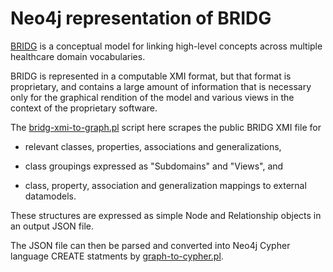 # Neo4j representation of BRIDG

[BRIDG](https://bridgmodel.nci.nih.gov/) is a conceptual model for linking
high-level concepts across multiple healthcare domain vocabularies.

BRIDG is represented in a computable XMI format, but that format is
proprietary, and contains a large amount of information that is necessary
only for the graphical rendition of the model and various views in the context
of the proprietary software.

The [bridg-xmi-to-graph.pl](./bridg-xmi-to-graph.pl) script here
scrapes the public BRIDG XMI file for

* relevant classes, properties, associations and generalizations,

* class groupings expressed as "Subdomains" and "Views", and

* class, property, association and generalization mappings to external
datamodels.

These structures are expressed as simple Node and Relationship objects in
an output JSON file.

The JSON file can then be parsed and converted into Neo4j Cypher
language CREATE statments by [graph-to-cypher.pl](./graph-to-cypher.pl).


